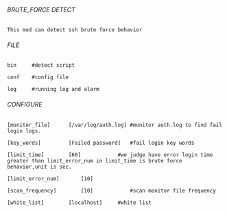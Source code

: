 ###### BRUTE_FORCE DETECT

    This mod can detect ssh brute force behavior

###### FILE
  
    bin		#detect script
  
    conf	#config file
  
    log		#running log and alarm

###### CONFIGURE 

    [monitor_file]		[/var/log/auth.log]	#monitor auth.log to find fail login logs.

    [key_words]			[Failed password]	#fail login key words

    [limit_time]		[60]			#we judge have error login time greater than limit_error_num in limit_time is brute force behavior,unit is sec.

    [limit_error_num]		[10]

    [scan_frequency]		[10]			#scan monitor file frequency

    [white_list]		[localhost]		#white list
